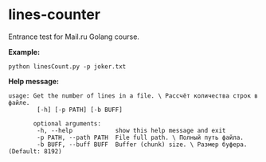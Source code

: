 # lines-counter
Entrance test for Mail.ru Golang course.

**Example:**

    python linesCount.py -p joker.txt

**Help message:**

    usage: Get the number of lines in a file. \ Рассчёт количества строк в файле.
            [-h] [-p PATH] [-b BUFF]

           optional arguments:
            -h, --help            show this help message and exit
            -p PATH, --path PATH  File full path. \ Полный путь файла.
            -b BUFF, --buff BUFF  Buffer (chunk) size. \ Размер буфера. (Default: 8192)
